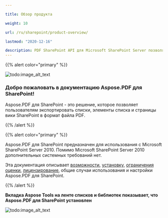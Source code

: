 ```yaml
---

title: Обзор продукта

weight: 10

url: /ru/sharepoint/product-overview/

lastmod: "2020-12-16"

description: PDF SharePoint API для Microsoft SharePoint Server позволяет пользователям экспортировать списки, элементы списка и страницы вики SharePoint в формат файла PDF.
---
```



{{% alert color="primary" %}}



![todo:image_alt_text](../../aspose_pdf-for-sharepoint.png)

### **Добро пожаловать в документацию Aspose.PDF для SharePoint!**

Aspose.PDF для SharePoint - это решение, которое позволяет пользователям экспортировать списки, элементы списка и страницы вики SharePoint в формат файла PDF.



{{% /alert %}}



{{% alert color="primary" %}}

Aspose.PDF для SharePoint предназначен для использования с Microsoft SharePoint Server 2010. Помимо Microsoft SharePoint Server 2010 дополнительных системных требований нет.



Эта документация описывает [возможности](/pdf/ru/sharepoint/features/), [установку](/pdf/ru/sharepoint/install-aspose-pdf-for-sharepoint/), [ограничения оценки](/pdf/ru/sharepoint/evaluate-aspose-pdf/), [лицензирование](/pdf/ru/sharepoint/license-aspose-pdf-for-sharepoint/), общие случаи использования и настройки Aspose.PDF для SharePoint.


{{% /alert %}}



**Вкладка Aspose Tools на ленте списков и библиотек показывает, что Aspose.PDF для SharePoint установлен**



![todo:image_alt_text](product-overview_2.png)
